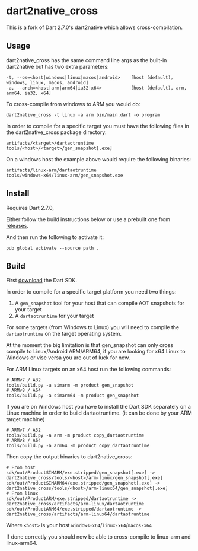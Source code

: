 # dart2native_cross

This is a fork of Dart 2.7.0's dart2native which allows cross-compilation.

## Usage

dart2native_cross has the same command line args as the built-in dart2native but has two extra parameters:

```
-t, --os=<host|windows|linux|macos|android>    [host (default), windows, linux, macos, android]
-a, --arch=<host|arm|arm64|ia32|x64>           [host (default), arm, arm64, ia32, x64]
```

To cross-compile from windows to ARM you would do:
```
dart2native_cross -t linux -a arm bin/main.dart -o program
```

In order to compile for a specific target you must have the following files in the dart2native_cross package directory:
```
artifacts/<target>/dartaotruntime
tools/<host>/<target>/gen_snapshot[.exe]
```
On a windows host the example above would require the following binaries:
```
artifacts/linux-arm/dartaotruntime
tools/windows-x64/linux-arm/gen_snapshot.exe
```

## Install

Requires Dart 2.7.0, 

Either follow the build instructions below or use a prebuilt one from [releases](https://github.com/PixelToast/dart2native_cross/releases).

And then run the following to activate it:

```
pub global activate --source path .
```

## Build

First [download](https://github.com/dart-lang/sdk/wiki/Building) the Dart SDK.

In order to compile for a specific target platform you need two things:
1. A `gen_snapshot` tool for your host  that can compile AOT snapshots for your target
2. A `dartaotruntime` for your target

For some targets (from Windows to Linux) you will need to compile the `dartaotruntime` on the target operating system.

At the moment the big limitation is that gen_snapshot can only cross compile to Linux/Android ARM/ARM64,
if you are looking for x64 Linux to Windows or vise versa you are out of luck for now.

For ARM Linux targets on an x64 host run the following commands: 
```
# ARMv7 / A32
tools/build.py -a simarm -m product gen_snapshot
# ARMv8 / A64
tools/build.py -a simarm64 -m product gen_snapshot
```
If you are on Windows host you have to install the Dart SDK separately on a Linux machine in order to build dartaotruntime. (it can be done by your ARM target machine)
```
# ARMv7 / A32
tools/build.py -a arm -m product copy_dartaotruntime
# ARMv8 / A64
tools/build.py -a arm64 -m product copy_dartaotruntime
```

Then copy the output binaries to dart2native_cross:
```
# From host
sdk/out/ProductSIMARM/exe.stripped/gen_snapshot[.exe] -> dart2native_cross/tools/<host>/arm-linux/gen_snapshot[.exe]
sdk/out/ProductSIMARM64/exe.stripped/gen_snapshot[.exe] -> dart2native_cross/tools/<host>/arm-linux64/gen_snapshot[.exe]
# From linux
sdk/out/ProductARM/exe.stripped/dartaotruntime -> dart2native_cross/artifacts/arm-linux/dartaotruntime
sdk/out/ProductARM64/exe.stripped/dartaotruntime -> dart2native_cross/artifacts/arm-linux64/dartaotruntime
```
Where `<host>` is your host `windows-x64`/`linux-x64`/`macos-x64`

If done correctly you should now be able to cross-compile to linux-arm and linux-arm64.